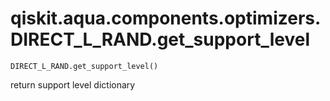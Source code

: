 # qiskit.aqua.components.optimizers.DIRECT\_L\_RAND.get\_support\_level

`DIRECT_L_RAND.get_support_level()`

return support level dictionary
